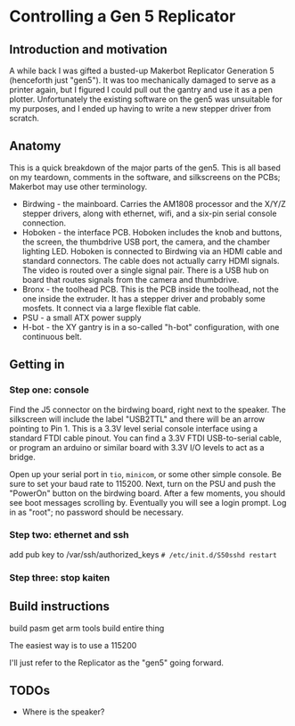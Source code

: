 # Controlling a Gen 5 Replicator

## Introduction and motivation

A while back I was gifted a busted-up Makerbot Replicator Generation 5 (henceforth just "gen5"). It
was too mechanically damaged to serve as a printer again, but I figured I could pull out the gantry 
and use it as a pen plotter. Unfortunately the existing software on the gen5 was unsuitable for
my purposes, and I ended up having to write a new stepper driver from scratch.

## Anatomy

This is a quick breakdown of the major parts of the gen5. This is all based on my teardown, comments
in the software, and silkscreens on the PCBs; Makerbot may use other terminology.

* Birdwing - the mainboard. Carries the AM1808 processor and the X/Y/Z stepper drivers, along with
    ethernet, wifi, and a six-pin serial console connection.
* Hoboken - the interface PCB. Hoboken includes the knob and buttons, the screen, the thumbdrive USB port,
    the camera, and the chamber lighting LED. Hoboken is connected to Birdwing via an HDMI cable and standard
    connectors. The cable does not actually carry HDMI signals. The video is routed over a single
    signal pair. There is a USB hub on board that routes signals from the camera and thumbdrive.
* Bronx - the toolhead PCB. This is the PCB inside the toolhead, not the one inside the extruder. It has a
    stepper driver and probably some mosfets. It connect via a large flexible flat cable.
* PSU - a small ATX power supply
* H-bot - the XY gantry is in a so-called "h-bot" configuration, with one continuous belt.

## Getting in

### Step one: console

Find the J5 connector on the birdwing board, right next to the speaker. The silkscreen will include the 
label "USB2TTL" and there
will be an arrow pointing to Pin 1.  This is a 3.3V level serial console interface using a standard FTDI cable
pinout. You can find a 3.3V FTDI USB-to-serial cable, or program an arduino or similar board with 3.3V I/O levels
to act as a bridge.

Open up your serial port in `tio`, `minicom`, or some other simple console. Be sure to set your baud rate to 115200.
Next, turn on the PSU and push the "PowerOn" button on the birdwing board. After a few moments, you should see boot
messages scrolling by. Eventually you will see a login prompt. Log in as "root"; no password should be necessary.

### Step two: ethernet and ssh

add pub key to /var/ssh/authorized_keys 
`# /etc/init.d/S50sshd restart`

### Step three: stop kaiten

## Build instructions

build pasm
get arm tools
build entire thing


The easiest way is to use a 115200
 
I'll just refer to the Replicator as the "gen5" going forward.

## TODOs

* Where is the speaker?
